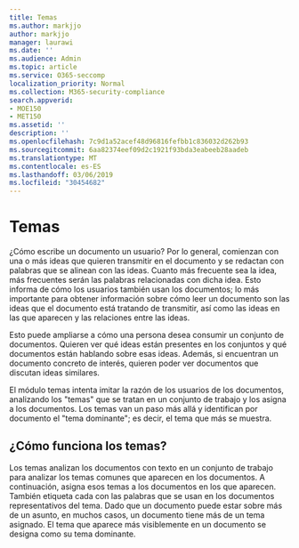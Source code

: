 ```yaml
---
title: Temas
ms.author: markjjo
author: markjjo
manager: laurawi
ms.date: ''
ms.audience: Admin
ms.topic: article
ms.service: O365-seccomp
localization_priority: Normal
ms.collection: M365-security-compliance
search.appverid:
- MOE150
- MET150
ms.assetid: ''
description: ''
ms.openlocfilehash: 7c9d1a52acef48d96816fefbb1c836032d262b93
ms.sourcegitcommit: 6aa82374eef09d2c1921f93bda3eabeeb28aadeb
ms.translationtype: MT
ms.contentlocale: es-ES
ms.lasthandoff: 03/06/2019
ms.locfileid: "30454682"
---
```

# <a name="themes"></a>Temas
¿Cómo escribe un documento un usuario? Por lo general, comienzan con una o más ideas que quieren transmitir en el documento y se redactan con palabras que se alinean con las ideas. Cuanto más frecuente sea la idea, más frecuentes serán las palabras relacionadas con dicha idea. Esto informa de cómo los usuarios también usan los documentos; lo más importante para obtener información sobre cómo leer un documento son las ideas que el documento está tratando de transmitir, así como las ideas en las que aparecen y las relaciones entre las ideas.

Esto puede ampliarse a cómo una persona desea consumir un conjunto de documentos. Quieren ver qué ideas están presentes en los conjuntos y qué documentos están hablando sobre esas ideas. Además, si encuentran un documento concreto de interés, quieren poder ver documentos que discutan ideas similares.

El módulo temas intenta imitar la razón de los usuarios de los documentos, analizando los "temas" que se tratan en un conjunto de trabajo y los asigna a los documentos. Los temas van un paso más allá y identifican por documento el "tema dominante"; es decir, el tema que más se muestra.

## <a name="how-does-themes-work"></a>¿Cómo funciona los temas?
Los temas analizan los documentos con texto en un conjunto de trabajo para analizar los temas comunes que aparecen en los documentos. A continuación, asigna esos temas a los documentos en los que aparecen. También etiqueta cada con las palabras que se usan en los documentos representativos del tema. Dado que un documento puede estar sobre más de un asunto, en muchos casos, un documento tiene más de un tema asignado. El tema que aparece más visiblemente en un documento se designa como su tema dominante.